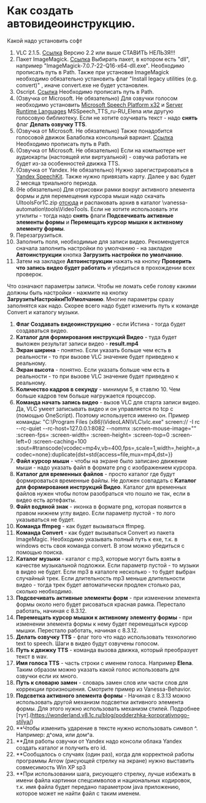 ﻿# Как создать автовидеоинструкцию.

Какой надо установить софт

1. VLC 2.1.5.  [Ссылка](https://www.videolan.org/vlc/releases/2.1.5.html) Версию 2.2 или выше СТАВИТЬ НЕЛЬЗЯ!!!
2. Пакет ImageMagick. [Ссылка](http://www.imagemagick.org/script/download.php) Выбирать пакет, в котором есть "dll", например "ImageMagick-7.0.7-22-Q16-x64-dll.exe". Необходимо прописать путь в Path. Также при установке ImageMagick необходимо обязательно установить флаг "Install legacy utilities (e.g. convert)" , иначе convert.exe не будет установлен.
3. Oscript. [Ссылка](http://oscript.io/downloads) Необходимо прописать путь в Path.
4. (Озвучка от Microsoft. Не обязательно) Для озвучки голосом необходимо установить [Microsoft Speech Platform х32](https://www.microsoft.com/en-us/download/details.aspx?id=27225) и [Server Runtime Languages](https://www.microsoft.com/en-us/download/details.aspx?id=27224) MSSpeech_TTS_ru-RU_Elena или другую голосовую библиотеку. Если не хотите озучивать текст - надо **снять** флаг **Делать озвучку TTS**.
5. (Озвучка от Microsoft. Не обязательно) Также понадобится голосовой движок Балаболка консольный вариант. [Ссылка](http://www.cross-plus-a.ru/bconsole.html) Необходимо прописать путь в Path.
6. (Озвучка от Microsoft. Не обязательно) Если на компьютере нет аудиокарты (настоящей или виртуальной) - озвучка работать не будет из-за особенностей движка TTS.
7. (Озвучка от Yandex. Не обязательно) Нужно зарегистрироваться в [Yandex SpeechKit](https://cloud.yandex.ru/services/speechkit). Также нужно привязать карту. Далее у вас будет 2 месяца триального периода.
8. (Не обязательно) Для отрисовки рамки вокруг активного элемента формы и для перемещения курсора мыши надо скачать UItoolsFor1C.zip [отсюда](https://github.com/Pr-Mex/UItoolsFor1C/releases) и распаковать архив в каталог \vanessa-automation\tools\VideoTools. Если не хотите использовать эти утилиты - тогда надо **снять** флаги **Подсвечивать активные элементы формы** и **Перемещать курсор мышки к активному элементу формы**.
9. Перезагрузиться.
10. Заполнить поля, необходимые для записи видео. Рекомендуется сначала заполнить настройки по умолчанию - на закладке **Автоинструкции** кнопка **Загрузить настройки по умолчанию**.
11. Затем на закладке **Автоинструкции** нажать на кнопку **Проверить что запись видео будет работать** и убедиться в прохождении всех проверок.

Что означают параметры записи.
Чтобы не ломать себе голову какими должны быть настройки - нажмите на кнопку **ЗагрузитьНастройкиПоУмолчанию**. Многие параметры сразу заполнятся как надо.
Скорее всего надо будет изменить путь к команде Convert и каталогу музыки.

1. **Флаг Создавать видеоинструкцию** - если Истина - тогда будет создаваться видео.
2. **Каталог для формирования инструкций Видео** - туда будет выложен результат записи видео - **result.mp4**
3. **Экран ширина** - понятно. Если указать больше чем есть в реальности - то при вызове VLC значение будет приведено к реальному.
4. **Экран высота** - понятно. Если указать больше чем есть в реальности - то при вызове VLC значение будет приведено к реальному.
5. **Количество кадров в секунду** - минимум 5, я ставлю 10. Чем больше кадров тем больше нагружается процессор.
6. **Команда начать запись видео** - вызов VLC для старта записи видео. Да, VLC умеет записывать видео и он управляется по tcp с (помощью OneScript). Поэтому используется именно он. Пример команды: "C:\Program Files (x86)\VideoLAN\VLC\vlc.exe" screen://  -I rc --rc-quiet --rc-host=127.0.0.1:8082 --nommx :screen-mouse-image="<screenmouseimage>" :screen-fps=<fps> :screen-width=<screenwidth> :screen-height=<screenheight> :screen-top=0 :screen-left=0 :screen-caching=100 :sout=#transcode{vcodec=mp4v,vb=400,fps=<fps>,scale=1,width=<screenwidth>,height=<screenheight>,acodec=none}:duplicate{dst=std{access=file,mux=mp4,dst=<dst>}}
7. **Файл курсор мыши** - чтобы на экране было записано движение мыши - надо указать файл в формате png с изображением курсора.
8. **Каталог для временных файлов** - просто каталог где будут формироваться временные файлы. Не должен совпадать с **Каталог для формирования инструкций Видео**. Каталог для временных файлов нужен чтобы потом разобраться что пошло не так, если в видео есть артефакты.
9. **Файл водяной знак** - иконка в формате png, которая появится в правом нижнем углу видео. Если параметр пустой - то лого указываться не будет.
10. **Команда ffmpeg** - как будет вызываться ffmpeg.
11. **Команда Convert** - как будет вызываться Convert из пакета ImageMagic. Необходимо указывать полный путь к exe, т.к. в windows есть своя команда convert. В этом можно убедиться с помощью поиска.
12. **Каталог музыки** - каталог с mp3, которые могут быть взяты в качестве музыкальной подложки. Если параметр пустой - то музыки в видео не будет. Если mp3 в каталоге несколько - то будет выбран случайный трек. Если длительность mp3 меньше длительности видео - тогда трек будет автоматически продлен столько раз, сколько необходимо.
13. **Подсвечивать активные элементы форм** - при изменении элемента формы около него будет рисоваться красная рамка. Перестало работать, начиная с 8.3.12.
14. **Перемещать курсор мышки к активному элементу формы** - при изменении элемента формы к нему будет перемещаться курсор мышки. Перестало работать, начиная с 8.3.12.
15. **Делать озвучку TTS** - флаг того что надо использовать технологию text to speech. Шаги в видео будут озвучены голосом.
16. **Путь к движку TTS** - команда вызова движка, который преобразует текст в wav.
17. **Имя голоса TTS** - часть строки с именем голоса. Например **Elena**. Таким образом можно указать какой голос использовать для озвучки если их много.
18. **Путь к словарю замен** - словарь замен слов или части слов для коррекции произношения. Смотрите пример из Vanessa-Behavior.
19. **Подсветка активного элемента формы** - Начиная с 8.3.13 можно использовать другой механизм подсветки активного элемента формы. Для этого нужно использовать механизм стилей. Подробнее [тут].(https://wonderland.v8.1c.ru/blog/podderzhka-korporativnogo-stilya/)
20. **Чтобы изменить ударение в тексте нужно использовать символ ^. Например: д^ома, или дом^а.
21. **Для работы озвучки от Yandex надо консоли облака Yandex создать каталог и получить его id.
22. **Сообщалось о случаях (один раз), когда для корректной работы программы Arrow (рисующей стрелку на экране) нужно выставить совмесимость Win XP sp3
23. **При использовании шага, рисующего стрелку, лучше избежать в имени файла картинки спецсимволов и национальных кодировок, т.к. имя файла будет передано параметром java приложению, которое может не найти файл с таким именем.
